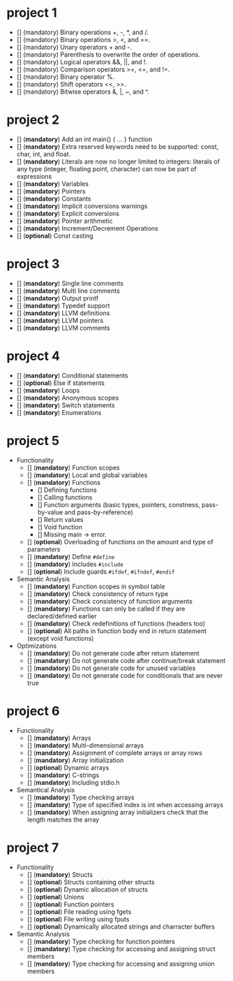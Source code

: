 # project 1

- [] (mandatory) Binary operations +, -, *, and /.
- [] (mandatory) Binary operations >, <, and ==.
- [] (mandatory) Unary operators + and -.
- [] (mandatory) Parenthesis to overwrite the order of operations.
- [] (mandatory) Logical operators &&, ||, and !.
- [] (mandatory) Comparison operators >=, <=, and !=.
- [] (mandatory) Binary operator %.
- [] (mandatory) Shift operators <<, >>.
- [] (mandatory) Bitwise operators &, |, ~, and ^.

# project 2

- [] (**mandatory**) Add an int main() { ... } function
- [] (**mandatory**) Extra reserved keywords need to be supported: const, char, int, and float.
- [] (**mandatory**) Literals are now no longer limited to integers: literals of any type (integer, floating point,
  character) can now be part of expressions
- [] (**mandatory**) Variables
- [] (**mandatory**) Pointers
- [] (**mandatory**) Constants
- [] (**mandatory**) Implicit conversions warnings
- [] (**mandatory**) Explicit conversions
- [] (**mandatory**) Pointer arithmetic
- [] (**mandatory**) Increment/Decrement Operations
- [] (**optional**) Const casting

# project 3

- [] (**mandatory**) Single line comments
- [] (**mandatory**) Multi line comments
- [] (**mandatory**) Output printf
- [] (**mandatory**) Typedef support
- [] (**mandatory**) LLVM definitions
- [] (**mandatory**) LLVM pointers
- [] (**mandatory**) LLVM comments

# project 4

- [] (**mandatory**) Conditional statements
- [] (**optional**) Else if statements
- [] (**mandatory**) Loops
- [] (**mandatory**) Anonymous scopes
- [] (**mandatory**) Switch statements
- [] (**mandatory**) Enumerations

# project 5

- Functionality
  - [] (**mandatory**) Function scopes
  - [] (**mandatory**) Local and global variables
  - [] (**mandatory**) Functions
    - [] Defining functions
    - [] Calling functions
    - [] Function arguments (basic types, pointers, constness, pass-by-value and pass-by-reference)
    - [] Return values
    - [] Void function
    - [] Missing main -> error.
  - [] (**optional**) Overloading of functions on the amount and type of parameters
  - [] (**mandatory**) Define `#define` 
  - [] (**mandatory**) Includes `#include`
  - [] (**optional**) Include guards `#ifdef`, `#ifndef`, `#endif`
- Semantic Analysis
  - [] (**mandatory**) Function scopes in symbol table
  - [] (**mandatory**) Check consistency of return type
  - [] (**mandatory**) Check consistency of function arguments
  - [] (**mandatory**) Functions can only be called if they are declared/defined earlier
  - [] (**mandatory**) Check redefinitions of functions (headers too)
  - [] (**optional**) All paths in function body end in return statement (except void functions)
- Optimizations
  - [] (**mandatory**) Do not generate code after return statement
  - [] (**mandatory**) Do not generate code after continue/break statement
  - [] (**mandatory**) Do not generate code for unused variables
  - [] (**mandatory**) Do not generate code for conditionals that are never true

# project 6

- Functionality
  - [] (**mandatory**) Arrays
  - [] (**mandatory**) Multi-dimensional arrays
  - [] (**mandatory**) Assignment of complete arrays or array rows
  - [] (**mandatory**) Array initialization
  - [] (**optional**) Dynamic arrays
  - [] (**mandatory**) C-strings
  - [] (**mandatory**) Including stdio.h
- Semantical Analysis
  - [] (**mandatory**) Type checking arrays
  - [] (**mandatory**) Type of specified index is int when accessing arrays
  - [] (**mandatory**) When assigning array initializers check that the length matches the array

# project 7

- Functionality
  - [] (**mandatory**) Structs
  - [] (**optional**) Structs containing other structs
  - [] (**optional**) Dynamic allocation of structs
  - [] (**optional**) Unions
  - [] (**optional**) Function pointers
  - [] (**optional**) File reading using fgets
  - [] (**optional**) File writing using fputs
  - [] (**optional**) Dynamically allocated strings and charracter buffers
- Semantic Analysis
  - [] (**mandatory**) Type checking for function pointers
  - [] (**mandatory**) Type checking for accessing and assigning struct members
  - [] (**mandatory**) Type checking for accessing and assigning union members